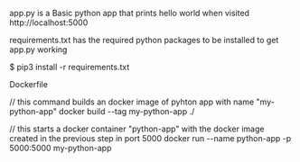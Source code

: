 app.py is a Basic python app that prints hello world when visited http://localhost:5000

requirements.txt has the required python packages to be installed to get app.py working

$ pip3 install -r requirements.txt

Dockerfile 

// this command builds an docker image of pyhton app with name "my-python-app" 
docker build --tag my-python-app ./ 

// this starts a docker container "python-app" with the docker image created in the previous step  in port 5000
docker run --name python-app -p 5000:5000 my-python-app
